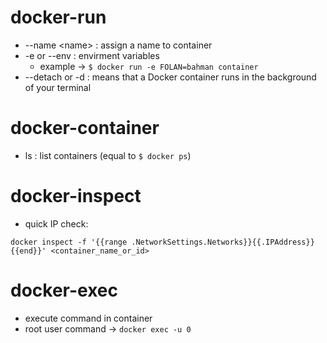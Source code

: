 # docker-run 

- --name \<name> : assign a name to container
- -e or --env : envirment variables
	- example -> `$ docker run -e FOLAN=bahman container`
- --detach or -d : means that a Docker container runs in the background of your terminal

# docker-container
- ls : list containers (equal to `$ docker ps`)

# docker-inspect
- quick IP check:
```
docker inspect -f '{{range .NetworkSettings.Networks}}{{.IPAddress}}{{end}}' <container_name_or_id>
```

# docker-exec
- execute command in container
- root user command -> `docker exec -u 0`